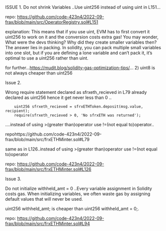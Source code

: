ISSUE 1.
Do not shrink Variables ..Use uint256 instead of using uint in L151...

repo: https://github.com/code-423n4/2022-09-frax/blob/main/src/OperatorRegistry.sol#L151

explanation: This means that if you use uint, EVM has to first convert it uint256 to work on it
                    and the conversion costs extra gas! You may wonder, What were the devs thinking? 
                    Why did they create smaller variables then? The answer lies in packing. 
                    In solidity, you can pack multiple small variables into one slot, but if you are defining 
                    a lone variable and can’t pack it, it’s optimal to use a uint256 rather than uint.

for further...https://mudit.blog/solidity-gas-optimization-tips/... 2) uint8 is not always cheaper than uint256

Issue 2.

Wrong require statement declared as sfrxeth_recieved in L79 already declared as uint256 
hence it get never less than 0 ..
        
        uint256 sfrxeth_recieved = sfrxETHToken.deposit(msg.value, recipient);
        require(sfrxeth_recieved > 0, 'No sfrxETH was returned');

....instead of using >(greater than)operator use !=(not equal to)operator..

repohttps://github.com/code-423n4/2022-09-frax/blob/main/src/frxETHMinter.sol#L79

same as in L126..instead of using >(greater than)operator use !=(not equal to)operator

repo: https://github.com/code-423n4/2022-09-frax/blob/main/src/frxETHMinter.sol#L126


Issue 3.

Do not initialize withheld_amt = 0 ..Every variable assignment in Solidity costs gas. When initializing variables,
 we often waste gas by assigning default values that will never be used.

uint256 withheld_amt; is cheaper than uint256 withheld_amt = 0;.

repo: https://github.com/code-423n4/2022-09-frax/blob/main/src/frxETHMinter.sol#L94